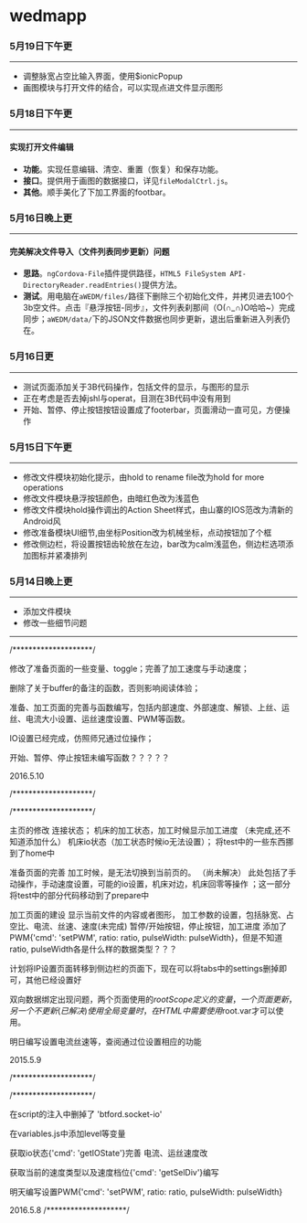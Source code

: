 # wedmapp


### 5月19日下午更

----------
* 调整脉宽占空比输入界面，使用$ionicPopup
* 画图模块与打开文件的结合，可以实现点进文件显示图形


### 5月18日下午更

----------
#### 实现打开文件编辑
* **功能**。实现任意编辑、清空、重置（恢复）和保存功能。
* **接口**。提供用于画图的数据接口，详见`fileModalCtrl.js`。
* **其他**。顺手美化了下加工界面的footbar。

### 5月16日晚上更

----------
#### 完美解决文件导入（文件列表同步更新）问题
* **思路**。`ngCordova-File`插件提供路径，`HTML5 FileSystem API- DirectoryReader.readEntries()`提供方法。
* **测试**。用电脑在`aWEDM/files/`路径下删除三个初始化文件，并拷贝进去100个3b空文件。点击『悬浮按钮-同步』，文件列表刹那间（O(∩_∩)O哈哈~）完成同步；`aWEDM/data/`下的JSON文件数据也同步更新，退出后重新进入列表仍在。

### 5月16日更

----------
* 测试页面添加关于3B代码操作，包括文件的显示，与图形的显示
* 正在考虑是否去掉jshl与operat，目测在3B代码中没有用到
* 开始、暂停、停止按钮按钮设置成了footerbar，页面滑动一直可见，方便操作

### 5月15日下午更

----------
* 修改文件模块初始化提示，由hold to rename file改为hold for more operations
* 修改文件模块悬浮按钮颜色，由暗红色改为浅蓝色
* 修改文件模块hold操作调出的Action Sheet样式，由山寨的IOS范改为清新的Android风
* 修改准备模块UI细节,由坐标Position改为机械坐标，点动按钮加了个框
* 修改侧边栏，将设置按钮齿轮放在左边，bar改为calm浅蓝色，侧边栏选项添加图标并紧凑排列

### 5月14日晚上更

----------
* 添加文件模块
* 修改一些细节问题

----------


/********************/


修改了准备页面的一些变量、toggle；完善了加工速度与手动速度；


删除了关于buffer的备注的函数，否则影响阅读体验；


准备、加工页面的完善与函数编写，包括内部速度、外部速度、解锁、上丝、运丝、电流大小设置、运丝速度设置、PWM等函数。


IO设置已经完成，仿照师兄通过位操作；


开始、暂停、停止按钮未编写函数？？？？？


2016.5.10

/********************/

/********************/

主页的修改
连接状态；
机床的加工状态，加工时候显示加工进度        （未完成,还不知道添加什么）
机床io状态（加工状态时候io无法设置）；
将test中的一些东西挪到了home中

准备页面的完善
加工时候，是无法切换到当前页的。    （尚未解决）
此处包括了手动操作，手动速度设置，可能的io设置，机床对边，机床回零等操作 ；这一部分将test中的部分代码移动到了prepare中


加工页面的建设
显示当前文件的内容或者图形，
加工参数的设置，包括脉宽、占空比、电流、丝速、速度(未完成)
暂停/开始按钮，停止按钮，加工进度
添加了PWM{'cmd': 'setPWM', ratio: ratio, pulseWidth: pulseWidth}，但是不知道ratio, pulseWidth各是什么样的数据类型？？？


计划将IP设置页面转移到侧边栏的页面下，现在可以将tabs中的settings删掉即可，其他已经设置好


双向数据绑定出现问题，两个页面使用的$rootScope定义的变量，一个页面更新，另一个不更新(已解决)
使用全局变量时，在HTML中需要使用$root.var才可以使用。


明日编写设置电流丝速等，查阅通过位设置相应的功能

2015.5.9

/********************/

/********************/

在script的注入中删掉了 'btford.socket-io'

在variables.js中添加level等变量

获取io状态{'cmd': 'getIOState'}完善
电流、运丝速度改

获取当前的速度类型以及速度档位{'cmd': 'getSelDiv'}编写

明天编写设置PWM{'cmd': 'setPWM', ratio: ratio, pulseWidth: pulseWidth}


2016.5.8
/********************/
